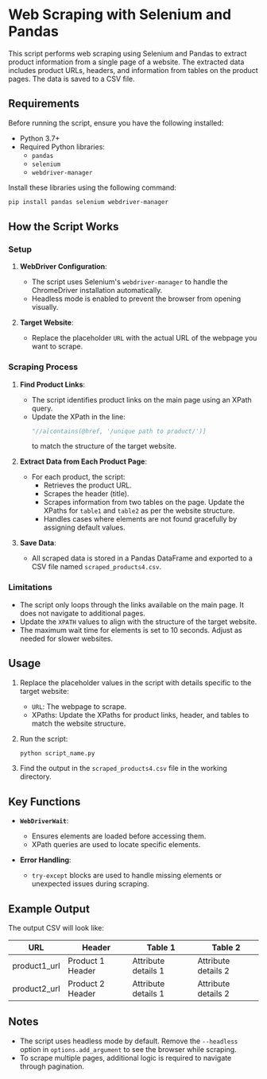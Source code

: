 # Web Scraping with Selenium and Pandas

This script performs web scraping using Selenium and Pandas to extract product information from a single page of a website. The extracted data includes product URLs, headers, and information from tables on the product pages. The data is saved to a CSV file.

## Requirements
Before running the script, ensure you have the following installed:

- Python 3.7+
- Required Python libraries:
  - `pandas`
  - `selenium`
  - `webdriver-manager`

Install these libraries using the following command:
```bash
pip install pandas selenium webdriver-manager
```

## How the Script Works

### Setup
1. **WebDriver Configuration**:
   - The script uses Selenium's `webdriver-manager` to handle the ChromeDriver installation automatically.
   - Headless mode is enabled to prevent the browser from opening visually.

2. **Target Website**:
   - Replace the placeholder `URL` with the actual URL of the webpage you want to scrape.

### Scraping Process
1. **Find Product Links**:
   - The script identifies product links on the main page using an XPath query.
   - Update the XPath in the line:
     ```python
     "//a[contains(@href, '/unique path to product/')]
     ```
     to match the structure of the target website.

2. **Extract Data from Each Product Page**:
   - For each product, the script:
     - Retrieves the product URL.
     - Scrapes the header (title).
     - Scrapes information from two tables on the page. Update the XPaths for `table1` and `table2` as per the website structure.
     - Handles cases where elements are not found gracefully by assigning default values.

3. **Save Data**:
   - All scraped data is stored in a Pandas DataFrame and exported to a CSV file named `scraped_products4.csv`.

### Limitations
- The script only loops through the links available on the main page. It does not navigate to additional pages.
- Update the `XPATH` values to align with the structure of the target website.
- The maximum wait time for elements is set to 10 seconds. Adjust as needed for slower websites.

## Usage
1. Replace the placeholder values in the script with details specific to the target website:
   - `URL`: The webpage to scrape.
   - XPaths: Update the XPaths for product links, header, and tables to match the website structure.

2. Run the script:
   ```bash
   python script_name.py
   ```

3. Find the output in the `scraped_products4.csv` file in the working directory.

## Key Functions
- **`WebDriverWait`**:
  - Ensures elements are loaded before accessing them.
  - XPath queries are used to locate specific elements.

- **Error Handling**:
  - `try-except` blocks are used to handle missing elements or unexpected issues during scraping.

## Example Output
The output CSV will look like:

| URL               | Header              | Table 1               | Table 2               |
|-------------------|---------------------|-----------------------|-----------------------|
| product1_url      | Product 1 Header   | Attribute details 1   | Attribute details 2   |
| product2_url      | Product 2 Header   | Attribute details 1   | Attribute details 2   |

## Notes
- The script uses headless mode by default. Remove the `--headless` option in `options.add_argument` to see the browser while scraping.
- To scrape multiple pages, additional logic is required to navigate through pagination.

